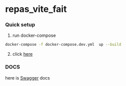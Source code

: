 # repas_vite_fait
### Quick setup
1. run docker-compose 

```sh
docker-compose -f docker-compose.dev.yml  up --build
```

2. click [here](http://localhost:3000/)


### DOCS 

here is [Swagger](http://localhost:3000/api/docs/) docs 
